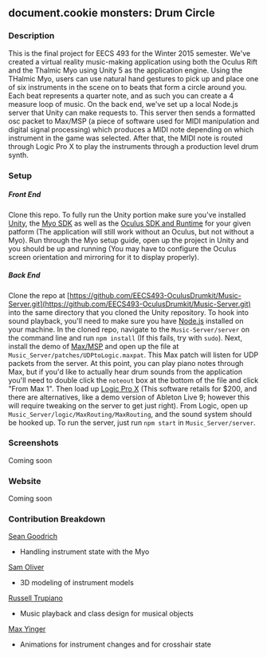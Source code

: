 ## document.cookie monsters: Drum Circle

### Description
This is the final project for EECS 493 for the Winter 2015 semester. We've created a virtual reality music-making application using both the Oculus Rift and the Thalmic Myo using Unity 5 as the application engine. Using the THalmic Myo, users can use natural hand gestures to pick up and place one of six instruments in the scene on to beats that form a circle around you. Each beat represents a quarter note, and as such you can create a 4 measure loop of music. On the back end, we've set up a local Node.js server that Unity can make requests to. This server then sends a formatted osc packet to Max/MSP (a piece of software used for MIDI manipulation and digital signal processing) which produces a MIDI note depending on which instrument in the game was selected. After that, the MIDI note is routed through Logic Pro X to play the instruments through a production level drum synth.

### Setup
##### Front End
Clone this repo. To fully run the Unity portion make sure you've installed [Unity](http://unity3d.com/get-unity), the [Myo SDK](https://developer.thalmic.com/login/?next=/downloads) as well as the [Oculus SDK and Runtime](https://developer.oculus.com/downloads/) for your given patform (The application will still work without an Oculus, but not without a Myo). Run through the Myo setup guide, open up the project in Unity and you should be up and running (You may have to configure the Oculus screen orientation and mirroring for it to display properly).
##### Back End
Clone the repo at [https://github.com/EECS493-OculusDrumkit/Music-Server.git](https://github.com/EECS493-OculusDrumkit/Music-Server.git) into the same directory that you cloned the Unity repository. To hook into sound playback, you'll need to make sure you have [Node.js](https://nodejs.org/) installed on your machine. In the cloned repo, navigate to the `Music-Server/server` on the command line and run `npm install` (If this fails, try with `sudo`). Next, install the demo of [Max/MSP](https://cycling74.com/downloads/) and open up the file at `Music_Server/patches/UDPtoLogic.maxpat`. This Max patch will listen for UDP packets from the server. At this point, you can play piano notes through Max, but if you'd like to actually hear drum sounds from the application you'll need to double click the `noteout` box at the bottom of the file and click "From Max 1". Then load up [Logic Pro X](https://itunes.apple.com/us/app/logic-pro-x/id634148309?mt=12) (This software retails for $200, and there are alternatives, like a demo version of Ableton Live 9; however this will require tweaking on the server to get just right). From Logic, open up `Music_Server/logic/MaxRouting/MaxRouting`, and the sound system should be hooked up. To run the server, just run `npm start` in `Music_Server/server`.

### Screenshots
Coming soon

### Website
Coming soon

### Contribution Breakdown
[Sean Goodrich](https://github.com/smgood)
- Handling instrument state with the Myo

[Sam Oliver](https://github.com/smoliver)
- 3D modeling of instrument models

[Russell Trupiano](https://github.com/russelltrupiano)
- Music playback and class design for musical objects

[Max Yinger](https://github.com/shmacks)
- Animations for instrument changes and for crosshair state

